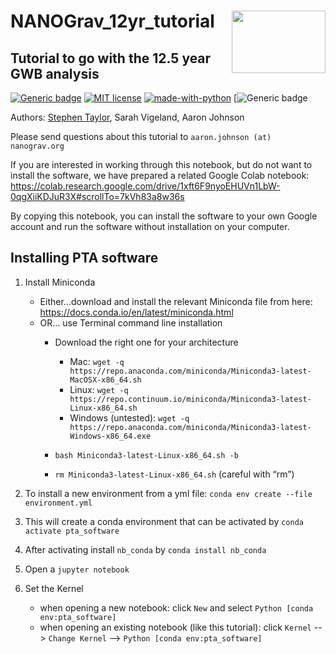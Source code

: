 # NANOGrav_12yr_tutorial <img align="right" width="150" height="100" src="https://github.com/nanograv/12p5yr_stochastic_analysis/blob/master/nanograv.png?raw=true">
## Tutorial to go with the 12.5 year GWB analysis

[![Generic badge](https://img.shields.io/badge/Created%20by-NANOGrav-red)](https://shields.io/)
[![MIT license](https://img.shields.io/badge/License-MIT-blue.svg)](https://lbesson.mit-license.org/)
[![made-with-python](https://img.shields.io/badge/Made%20with-Python-1f425f.svg)](https://www.python.org/)
[![Generic badge](https://img.shields.io/twitter/follow/NANOGrav?style=social)
 
 Authors: [Stephen Taylor](http://stevertaylor.github.io/), Sarah Vigeland, Aaron Johnson

 Please send questions about this tutorial to `aaron.johnson (at) nanograv.org`
 
 If you are interested in working through this notebook, but do not want to install the software, we have prepared a related Google Colab notebook: https://colab.research.google.com/drive/1xft6F9nyoEHUVn1LbW-0qgXiiKDJuR3X#scrollTo=7kVh83a8w36s

 By copying this notebook, you can install the software to your own Google account and run the software without installation on your computer.

## Installing PTA software

1. Install Miniconda

	* Either...download and install the relevant Miniconda file from here: https://docs.conda.io/en/latest/miniconda.html
	* OR... use Terminal command line installation
		* Download the right one for your architecture
			* Mac: `wget -q https://repo.anaconda.com/miniconda/Miniconda3-latest-MacOSX-x86_64.sh`
			* Linux: `wget -q https://repo.continuum.io/miniconda/Miniconda3-latest-Linux-x86_64.sh`
			* Windows (untested): `wget -q https://repo.anaconda.com/miniconda/Miniconda3-latest-Windows-x86_64.exe`

		* `bash Miniconda3-latest-Linux-x86_64.sh -b`
		* `rm Miniconda3-latest-Linux-x86_64.sh` (careful with “rm”)

2. To install a new environment from a yml file: `conda env create --file environment.yml`

3. This will create a conda environment that can be activated by `conda activate pta_software`

4. After activating install `nb_conda` by `conda install nb_conda`

5. Open a `jupyter notebook`

6. Set the Kernel

   * when opening a new notebook: click `New` and select `Python [conda env:pta_software]`  
   * when opening an existing notebook (like this tutorial): click `Kernel` --> `Change Kernel` --> `Python [conda env:pta_software]`  
